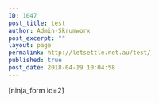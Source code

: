 ```yaml
---
ID: 1047
post_title: test
author: Admin-Skrumworx
post_excerpt: ""
layout: page
permalink: http://letsettle.net.au/test/
published: true
post_date: 2018-04-19 10:04:58
---
```

[ninja_form id=2]